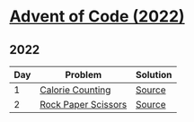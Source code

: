 # [Advent of Code (2022)](https://adventofcode.com/2022)


## 2022

| Day | Problem | Solution |
| --- | --- | --- |
| 1 | [Calorie Counting](https://adventofcode.com/2022/day/1) | [Source](01/main.py) |
| 2 | [Rock Paper Scissors](https://adventofcode.com/2022/day/2) | [Source](02/main.py) |